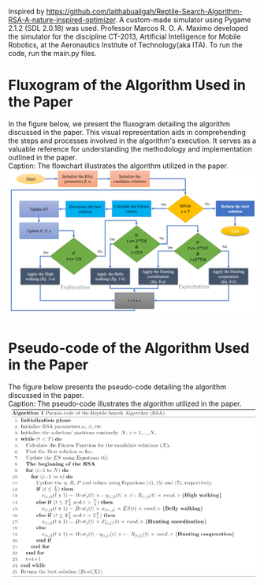 Inspired by https://github.com/laithabualigah/Reptile-Search-Algorithm-RSA-A-nature-inspired-optimizer.
A custom-made simulator using Pygame 2.1.2 (SDL 2.0.18) was used. Professor Marcos R. O. A. Maximo developed the simulator for the discipline CT-2013, Artificial Intelligence for Mobile Robotics, at the Aeronautics Institute of Technology(aka ITA).
To run the code, run the main.py files.
# Fluxogram of the Algorithm Used in the Paper
In the figure below, we present the fluxogram detailing the algorithm discussed in the paper. This visual representation aids in comprehending the steps and processes involved in the algorithm's execution. It serves as a valuable reference for understanding the methodology and implementation outlined in the paper.</br>
Caption: The flowchart illustrates the algorithm utilized in the paper.
![RSA Fluxogam](RSA.png)
# Pseudo-code of the Algorithm Used in the Paper
The figure below presents the pseudo-code detailing the algorithm discussed in the paper.</br>
Caption: The pseudo-code illustrates the algorithm utilized in the paper.
![Pseudo-code](pseudo-code.png)
